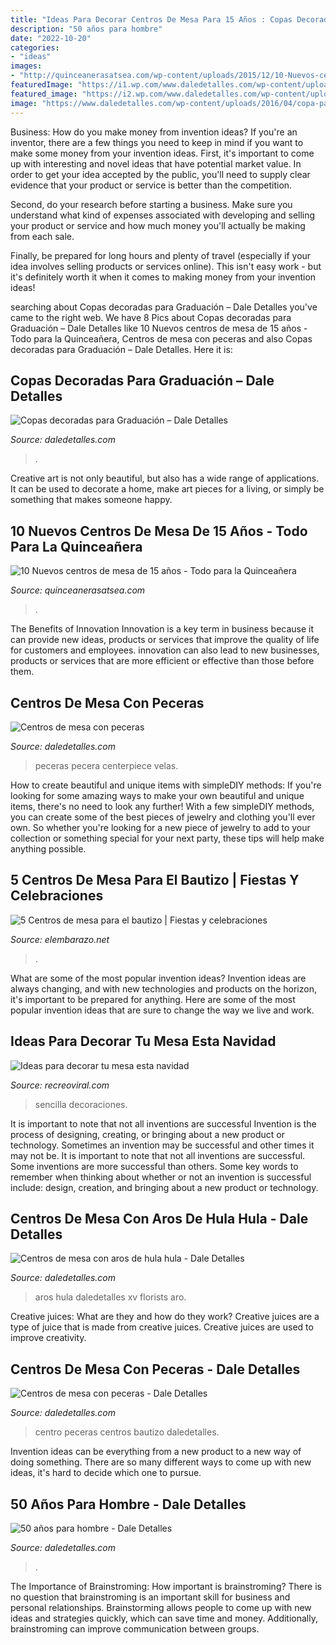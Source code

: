 ```yaml
---
title: "Ideas Para Decorar Centros De Mesa Para 15 Años : Copas Decoradas Para Graduación – Dale Detalles"
description: "50 años para hombre"
date: "2022-10-20"
categories:
- "ideas"
images:
- "http://quinceanerasatsea.com/wp-content/uploads/2015/12/10-Nuevos-centros-de-mesa-de-15-años-4.jpg"
featuredImage: "https://i1.wp.com/www.daledetalles.com/wp-content/uploads/2016/04/centro-de-mesa-con-peceras1.jpg?resize=533%2C800"
featured_image: "https://i2.wp.com/www.daledetalles.com/wp-content/uploads/2016/02/5027.jpg?resize=564%2C752"
image: "https://www.daledetalles.com/wp-content/uploads/2016/04/copa-para-graduacion6.jpg"
---
```



Business: How do you make money from invention ideas?
If you're an inventor, there are a few things you need to keep in mind if you want to make some money from your invention ideas. 
First, it's important to come up with interesting and novel ideas that have potential market value. In order to get your idea accepted by the public, you'll need to supply clear evidence that your product or service is better than the competition.

Second, do your research before starting a business. Make sure you understand what kind of expenses associated with developing and selling your product or service and how much money you'll actually be making from each sale.

Finally, be prepared for long hours and plenty of travel (especially if your idea involves selling products or services online). This isn't easy work - but it's definitely worth it when it comes to making money from your invention ideas!

	

		
searching about Copas decoradas para Graduación – Dale Detalles you've came to the right web. We have 8 Pics about Copas decoradas para Graduación – Dale Detalles like 10 Nuevos centros de mesa de 15 años - Todo para la Quinceañera, Centros de mesa con peceras and also Copas decoradas para Graduación – Dale Detalles. Here it is:
		
    
## Copas Decoradas Para Graduación – Dale Detalles

<img loading=lazy src="https://www.daledetalles.com/wp-content/uploads/2016/04/copa-para-graduacion6.jpg" onerror="this.onerror=null;this.src='https://tse4.mm.bing.net/th?id=OIP.trfjX3_nYUPTNp0H8-juaQHaJ4&amp;pid=15.1';" alt="Copas decoradas para Graduación – Dale Detalles">

_Source: daledetalles.com_

>. 

	

Creative art is not only beautiful, but also has a wide range of applications. It can be used to decorate a home, make art pieces for a living, or simply be something that makes someone happy.

    
## 10 Nuevos Centros De Mesa De 15 Años - Todo Para La Quinceañera

<img loading=lazy src="http://quinceanerasatsea.com/wp-content/uploads/2015/12/10-Nuevos-centros-de-mesa-de-15-años-4.jpg" onerror="this.onerror=null;this.src='https://tse4.mm.bing.net/th?id=OIP.qnUQxWIUmjeDMDr7qQiCYgHaJ4&amp;pid=15.1';" alt="10 Nuevos centros de mesa de 15 años - Todo para la Quinceañera">

_Source: quinceanerasatsea.com_

>. 

	

The Benefits of Innovation
Innovation is a key term in business because it can provide new ideas, products or services that improve the quality of life for customers and employees. innovation can also lead to new businesses, products or services that are more efficient or effective than those before them.

    
## Centros De Mesa Con Peceras

<img loading=lazy src="http://i0.wp.com/www.daledetalles.com/wp-content/uploads/2016/04/centro-de-mesa-con-peceras18.jpg" onerror="this.onerror=null;this.src='https://tse3.mm.bing.net/th?id=OIP.gTzpRmL_rDirV_y4aYoksQHaJ4&amp;pid=15.1';" alt="Centros de mesa con peceras">

_Source: daledetalles.com_

>peceras pecera centerpiece velas. 

	

How to create beautiful and unique items with simpleDIY methods:
If you're looking for some amazing ways to make your own beautiful and unique items, there's no need to look any further! With a few simpleDIY methods, you can create some of the best pieces of jewelry and clothing you'll ever own. So whether you're looking for a new piece of jewelry to add to your collection or something special for your next party, these tips will help make anything possible.

    
## 5 Centros De Mesa Para El Bautizo | Fiestas Y Celebraciones

<img loading=lazy src="https://elembarazo.net/wp-content/uploads/2017/05/centro-de-mesa-para-un-bautizo-purpurina.jpg" onerror="this.onerror=null;this.src='https://tse2.mm.bing.net/th?id=OIP.vwFbL6SFwxs8wnhbvTUQoQHaMF&amp;pid=15.1';" alt="5 Centros de mesa para el bautizo | Fiestas y celebraciones">

_Source: elembarazo.net_

>. 

	

What are some of the most popular invention ideas?
Invention ideas are always changing, and with new technologies and products on the horizon, it's important to be prepared for anything. Here are some of the most popular invention ideas that are sure to change the way we live and work.

    
## Ideas Para Decorar Tu Mesa Esta Navidad

<img loading=lazy src="http://www.recreoviral.com/wp-content/uploads/2015/12/Decoraciones-para-la-mesa-esta-navidad-4.jpg" onerror="this.onerror=null;this.src='https://tse2.mm.bing.net/th?id=OIP.dfKlJsE8m0aaixoZBAzdWQHaJQ&amp;pid=15.1';" alt="Ideas para decorar tu mesa esta navidad">

_Source: recreoviral.com_

>sencilla decoraciones. 

	

It is important to note that not all inventions are successful
Invention is the process of designing, creating, or bringing about a new product or technology. Sometimes an invention may be successful and other times it may not be. It is important to note that not all inventions are successful. 
Some inventions are more successful than others. Some key words to remember when thinking about whether or not an invention is successful include: design, creation, and bringing about a new product or technology.

    
## Centros De Mesa Con Aros De Hula Hula - Dale Detalles

<img loading=lazy src="https://i1.wp.com/www.daledetalles.com/wp-content/uploads/2019/06/centros-de-mesa-con-aros23.jpg?resize=600%2C800&amp;ssl=1" onerror="this.onerror=null;this.src='https://tse3.mm.bing.net/th?id=OIP.wnznRGIM9uaWYjrFuzO8UwHaJ4&amp;pid=15.1';" alt="Centros de mesa con aros de hula hula - Dale Detalles">

_Source: daledetalles.com_

>aros hula daledetalles xv florists aro. 

	

Creative juices: What are they and how do they work?
Creative juices are a type of juice that is made from creative juices. Creative juices are used to improve creativity.

    
## Centros De Mesa Con Peceras - Dale Detalles

<img loading=lazy src="https://i1.wp.com/www.daledetalles.com/wp-content/uploads/2016/04/centro-de-mesa-con-peceras1.jpg?resize=533%2C800" onerror="this.onerror=null;this.src='https://tse4.mm.bing.net/th?id=OIP.kerzQDmV0IKLoNu0JyYfogHaLH&amp;pid=15.1';" alt="Centros de mesa con peceras - Dale Detalles">

_Source: daledetalles.com_

>centro peceras centros bautizo daledetalles. 

	

Invention ideas can be everything from a new product to a new way of doing something. There are so many different ways to come up with new ideas, it's hard to decide which one to pursue.

    
## 50 Años Para Hombre - Dale Detalles

<img loading=lazy src="https://i2.wp.com/www.daledetalles.com/wp-content/uploads/2016/02/5027.jpg?resize=564%2C752" onerror="this.onerror=null;this.src='https://tse1.mm.bing.net/th?id=OIP.V2juDWyc-yUdrOAR7gJu0AHaJ4&amp;pid=15.1';" alt="50 años para hombre - Dale Detalles">

_Source: daledetalles.com_

>. 

	

The Importance of Brainstroming: How important is brainstroming?
There is no question that brainstroming is an important skill for business and personal relationships. Brainstorming allows people to come up with new ideas and strategies quickly, which can save time and money. Additionally, brainstroming can improve communication between groups.

